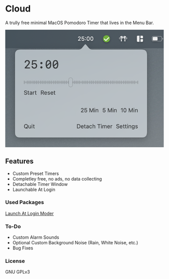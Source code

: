# Cloud
A trully free minimal MacOS Pomodoro Timer that lives in the Menu Bar.

![Preview](https://github.com/YYUUGGOO/Cloud/blob/main/preview.png)

## Features
- Custom Preset Timers
- Completley free, no ads, no data collecting
- Detachable Timer Window
- Launchable At Login

### Used Packages
[Launch At Login Moder](https://github.com/sindresorhus/LaunchAtLogin-Modern)

### To-Do
- Custom Alarm Sounds
- Optional Custom Background Noise (Rain, White Noise, etc.)
- Bug Fixes

### License
GNU GPLv3
